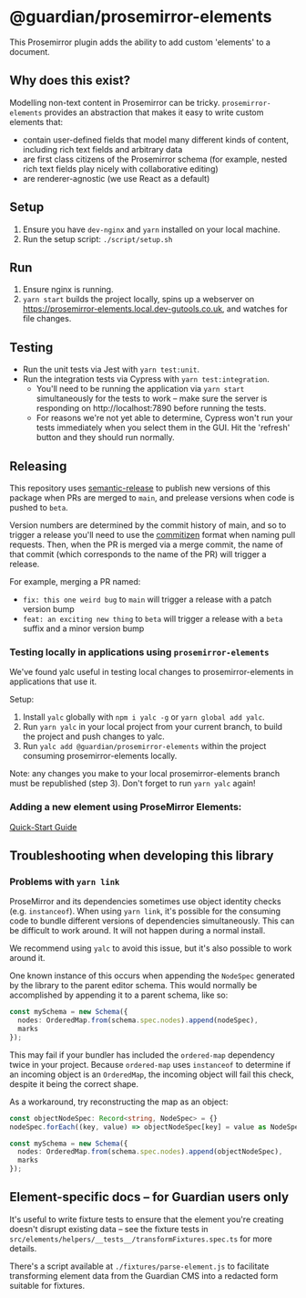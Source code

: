 # @guardian/prosemirror-elements

This Prosemirror plugin adds the ability to add custom 'elements' to a document.

## Why does this exist?

Modelling non-text content in Prosemirror can be tricky. `prosemirror-elements` provides an abstraction that makes it easy to write custom elements that:

- contain user-defined fields that model many different kinds of content, including rich text fields and arbitrary data
- are first class citizens of the Prosemirror schema (for example, nested rich text fields play nicely with collaborative editing)
- are renderer-agnostic (we use React as a default)

## Setup

1. Ensure you have `dev-nginx` and `yarn` installed on your local machine.
2. Run the setup script: `./script/setup.sh`

## Run

1. Ensure nginx is running.
2. `yarn start` builds the project locally, spins up a webserver on https://prosemirror-elements.local.dev-gutools.co.uk, and watches for file changes.

## Testing

- Run the unit tests via Jest with `yarn test:unit`.
- Run the integration tests via Cypress with `yarn test:integration`.
  - You'll need to be running the application via `yarn start` simultaneously for the tests to work – make sure the server is responding on http://localhost:7890 before running the tests.
  - For reasons we're not yet able to determine, Cypress won't run your tests immediately when you select them in the GUI. Hit the 'refresh' button and they should run normally.

## Releasing

This repository uses [semantic-release](https://github.com/semantic-release/semantic-release) to publish new versions of this package when PRs are merged to `main`, and prelease versions when code is pushed to `beta`.

Version numbers are determined by the commit history of main, and so to trigger a release you'll need to use the [commitizen](https://github.com/commitizen-tools/commitizen) format when naming pull requests. Then, when the PR is merged via a merge commit, the name of that commit (which corresponds to the name of the PR) will trigger a release.

For example, merging a PR named:

- `fix: this one weird bug` to `main` will trigger a release with a patch version bump
- `feat: an exciting new thing` to `beta` will trigger a release with a `beta` suffix and a minor version bump

### Testing locally in applications using `prosemirror-elements`
We've found yalc useful in testing local changes to prosemirror-elements in applications that use it.

Setup: 

1. Install `yalc` globally with `npm i yalc -g` or `yarn global add yalc`.
2. Run `yarn yalc` in your local project from your current branch, to build the project and push changes to yalc.
3. Run `yalc add @guardian/prosemirror-elements` within the project consuming prosemirror-elements locally.

Note: any changes you make to your local prosemirror-elements branch must be republished (step 3). Don't forget to run `yarn yalc` again!

### Adding a new element using ProseMirror Elements: 
[Quick-Start Guide](https://github.com/guardian/prosemirror-elements/blob/main/docs/quick-start.md)

## Troubleshooting when developing this library

### Problems with `yarn link`

ProseMirror and its dependencies sometimes use object identity checks (e.g. `instanceof`). When using `yarn link`, it's possible for the consuming code to bundle different versions of dependencies simultaneously. This can be difficult to work around. It will not happen during a normal install. 

We recommend using `yalc` to avoid this issue, but it's also possible to work around it.

One known instance of this occurs when appending the `NodeSpec` generated by the library to the parent editor schema. This would normally be accomplished by appending it to a parent schema, like so:

```ts
const mySchema = new Schema({
  nodes: OrderedMap.from(schema.spec.nodes).append(nodeSpec),
  marks
});
```

This may fail if your bundler has included the `ordered-map` dependency twice in your project. Because `ordered-map` uses `instanceof` to determine if an incoming object is an `OrderedMap`, the incoming object will fail this check, despite it being the correct shape.

As a workaround, try reconstructing the map as an object:

```ts
const objectNodeSpec: Record<string, NodeSpec> = {}
nodeSpec.forEach((key, value) => objectNodeSpec[key] = value as NodeSpec);

const mySchema = new Schema({
  nodes: OrderedMap.from(schema.spec.nodes).append(objectNodeSpec),
  marks
});
```

## Element-specific docs – for Guardian users only

It's useful to write fixture tests to ensure that the element you're creating doesn't disrupt existing data – see the fixture tests in `src/elements/helpers/__tests__/transformFixtures.spec.ts` for more details.

There's a script available at `./fixtures/parse-element.js` to facilitate transforming element data from the Guardian CMS into a redacted form suitable for fixtures.

